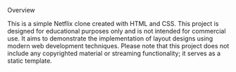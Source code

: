 Overview

This is a simple Netflix clone created with HTML and CSS. This project is designed for educational purposes only and is not intended for commercial use. It aims to demonstrate the implementation of layout designs using modern web development techniques. Please note that this project does not include any copyrighted material or streaming functionality; it serves as a static template.
